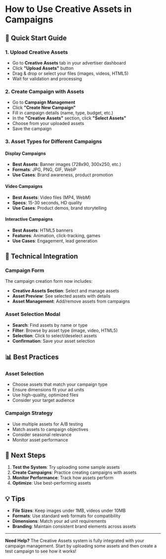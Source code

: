 # How to Use Creative Assets in Campaigns

## 🎯 Quick Start Guide

### 1. **Upload Creative Assets**
- Go to **Creative Assets** tab in your advertiser dashboard
- Click **"Upload Assets"** button
- Drag & drop or select your files (images, videos, HTML5)
- Wait for validation and processing

### 2. **Create Campaign with Assets**
- Go to **Campaign Management**
- Click **"Create New Campaign"**
- Fill in campaign details (name, type, budget, etc.)
- In the **"Creative Assets"** section, click **"Select Assets"**
- Choose from your uploaded assets
- Save the campaign

### 3. **Asset Types for Different Campaigns**

#### **Display Campaigns**
- **Best Assets**: Banner images (728x90, 300x250, etc.)
- **Formats**: JPG, PNG, GIF, WebP
- **Use Cases**: Brand awareness, product promotion

#### **Video Campaigns**
- **Best Assets**: Video files (MP4, WebM)
- **Specs**: 15-30 seconds, HD quality
- **Use Cases**: Product demos, brand storytelling

#### **Interactive Campaigns**
- **Best Assets**: HTML5 banners
- **Features**: Animation, click-tracking, games
- **Use Cases**: Engagement, lead generation

## 🔧 Technical Integration

### **Campaign Form**
The campaign creation form now includes:
- **Creative Assets Section**: Select and manage assets
- **Asset Preview**: See selected assets with details
- **Asset Management**: Add/remove assets from campaigns

### **Asset Selection Modal**
- **Search**: Find assets by name or type
- **Filter**: Browse by asset type (image, video, HTML5)
- **Selection**: Click to select/deselect assets
- **Confirmation**: Save your asset selection

## 📊 Best Practices

### **Asset Selection**
- Choose assets that match your campaign type
- Ensure dimensions fit your ad units
- Use high-quality, optimized files
- Consider your target audience

### **Campaign Strategy**
- Use multiple assets for A/B testing
- Match assets to campaign objectives
- Consider seasonal relevance
- Monitor asset performance

## 🚀 Next Steps

1. **Test the System**: Try uploading some sample assets
2. **Create Campaigns**: Practice creating campaigns with assets
3. **Monitor Performance**: Track how assets perform
4. **Optimize**: Use best-performing assets

## 💡 Tips

- **File Sizes**: Keep images under 1MB, videos under 10MB
- **Formats**: Use standard web formats for compatibility
- **Dimensions**: Match your ad unit requirements
- **Branding**: Maintain consistent brand elements across assets

---

**Need Help?** The Creative Assets system is fully integrated with your campaign management. Start by uploading some assets and then create a test campaign to see how it works! 